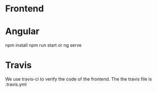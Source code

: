 # Frontend

# Angular
npm install
npm run start or ng serve

# Travis
We use travis-ci to verify the code of the frontend. The the travis file is .travis.yml 
